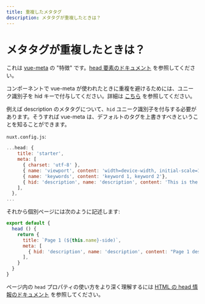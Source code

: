 ```yaml
---
title: 重複したメタタグ
description: メタタグが重複したときは？
---
```


<!-- title: Duplicated Meta tags -->
<!-- description: Duplicated Meta tags with Nuxt.js? -->

<!-- # Duplicated Meta tags? -->

# メタタグが重複したときは？

<!-- This is a "feature" of [vue-meta](https://github.com/declandewet/vue-meta), please take a look at the [documentation of head elements](https://nuxtjs.org/guide/html-head#defaults-meta). -->

これは [vue-meta](https://github.com/declandewet/vue-meta) の "特徴" です。[head 要素のドキュメント](https://nuxtjs.org/guide/html-head#defaults-meta) を参照してください。

<!-- \> To avoid any duplication when used in child component, please give a unique identifier with the hid key, please [read more](https://github.com/declandewet/vue-meta#lists-of-tags) about it. -->

コンポーネントで vue-meta が使われたときに重複を避けるためには、ユニーク識別子を hid キーで付与してください。詳細は [こちら](https://github.com/declandewet/vue-meta#lists-of-tags) を参照してください。

<!-- For the meta description, you need to add the unique identifier `hid` so vue-meta will know that it has to overwrite the default tag. -->

例えば description のメタタグについて、`hid` ユニーク識別子を付与する必要があります。そうすれば vue-meta は、デフォルトのタグを上書きすべきということを知ることができます。

<!-- Your `nuxt.config.js`: -->

`nuxt.config.js`:

```js
...head: {
    title: 'starter',
    meta: [
      { charset: 'utf-8' },
      { name: 'viewport', content: 'width=device-width, initial-scale=1' },
      { name: 'keywords', content: 'keyword 1, keyword 2'},
      { hid: 'description', name: 'description', content: 'This is the generic description.'}
    ],
  },
...
```

<!-- An then in your individual page: -->

それから個別ページには次のように記述します:

```js
export default {
  head () {
    return {
      title: `Page 1 (${this.name}-side)`,
      meta: [
        { hid: 'description', name: 'description', content: "Page 1 description" }
      ],
    }
  }
}
```

<!-- To learn how to use the `head` property in your pages, please see the [HTML head documentation](/guide/views/#html-head). -->

ページ内の `head` プロパティの使い方をより深く理解するには [HTML の head 情報のドキュメント](/guide/views/#html-head) を参照してください。
